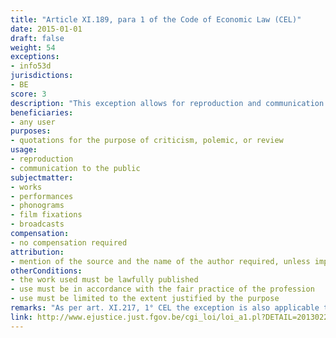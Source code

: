 ```yaml
---
title: "Article XI.189, para 1 of the Code of Economic Law (CEL)"
date: 2015-01-01
draft: false
weight: 54
exceptions:
- info53d
jurisdictions:
- BE
score: 3
description: "This exception allows for reproduction and communication to the public for the purpose of quotations taken from a lawfully published work for the purpose of criticism, polemic, or review in accordance with the fair practice of the profession and to the extent justified by the purpose. The quotations must mention the source and the name of the author unless this turns out to be impossible." 
beneficiaries:
- any user
purposes: 
- quotations for the purpose of criticism, polemic, or review
usage:
- reproduction 
- communication to the public
subjectmatter:
- works
- performances
- phonograms
- film fixations
- broadcasts
compensation:
- no compensation required
attribution: 
- mention of the source and the name of the author required, unless impossible
otherConditions: 
- the work used must be lawfully published 
- use must be in accordance with the fair practice of the profession 
- use must be limited to the extent justified by the purpose
remarks: "As per art. XI.217, 1° CEL the exception is also applicable to performers' (art. XI.205.1 § 1 CEL); film producers' (art. XI.209.1 CEL); phonogram producers' (art. XI.213 CEL) and broadcasters' (art. XI.215.1 CEL) rights.<br /><br/>As per art.XI.193 CEL, all Belgian exceptions are of mandatory nature."
link: http://www.ejustice.just.fgov.be/cgi_loi/loi_a1.pl?DETAIL=2013022819%2FF&caller=list&row_id=1&numero=1&rech=1&cn=2013022819&table_name=LOI&nm=2013A11134&la=F&chercher=t&dt=CODE+DE+DROIT+ECONOMIQUE&language=fr&fr=f&choix1=ET&choix2=ET&fromtab=loi_all&sql=dt+contains++%27CODE%27%2526+%27DE%27%2526+%27DROIT%27%2526+%27ECONOMIQUE%27and+actif+%3D+%27Y%27&tri=dd+AS+RANK+&trier=promulgation&imgcn.x=59&imgcn.y=7
---
```


